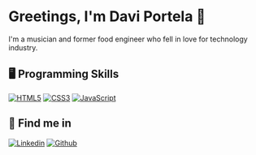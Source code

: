 # Greetings, I'm Davi Portela 👋

I'm a musician and former food engineer who fell in love for technology industry.

## 🖥️ Programming Skills
[![HTML5](https://img.shields.io/badge/-HTML5-E34F26?style=flat&logo=html5&logoColor=white&link=https://github.com/daviport)](https://github.com/daviport)
[![CSS3](https://img.shields.io/badge/-CSS3-1572B6?style=flat&logo=css3&link=https://github.com/daviport)](https://github.com/daviport) 
[![JavaScript](https://img.shields.io/badge/-JavaScript-black?style=flat&logo=javascript&link=https://github.com/daviport)](https://github.com/daviport)

## 📱 Find me in

[![Linkedin](https://img.shields.io/badge/-LinkedIn-blue?style=flat&logo=Linkedin&logoColor=white)](https://br.linkedin.com/in/davi-portela)
[![Github](https://img.shields.io/badge/-Github-000?style=flat&logo=Github&logoColor=white)](https://github.com/daviport)


